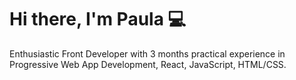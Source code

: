 # Hi there, I'm Paula 💻
Enthusiastic Front Developer with 3 months practical experience in Progressive Web App Development, React, JavaScript, HTML/CSS. 
